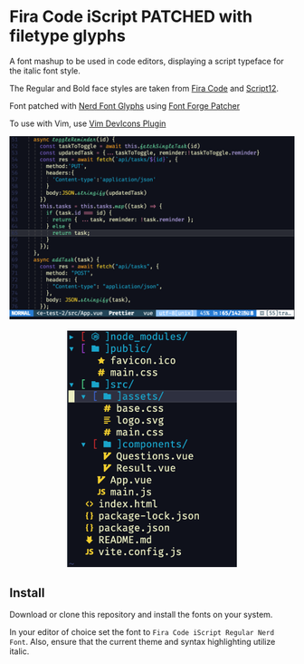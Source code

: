 # Fira Code iScript PATCHED with filetype glyphs

A font mashup to be used in code editors, displaying a script typeface for the italic font style.

The Regular and Bold face styles are taken from [Fira Code](https://github.com/tonsky/FiraCode) and [Script12](https://www.myfontsfree.com/134618/script12pitchbt.htm).

Font patched with [Nerd Font Glyphs](https://github.com/ryanoasis/nerd-fonts) using [Font Forge Patcher](https://github.com/ryanoasis/nerd-fonts#font-patcher)

To use with Vim, use [Vim DevIcons Plugin](https://github.com/ryanoasis/vim-devicons)

<div align="center">
      <img src="images/FiraCodeiScript-screenshot.png" width="600">
</br>

</br>
    <img src="images/glyphs.png" width="300">

</div>



## Install

Download or clone this repository and install the fonts on your system.

In your editor of choice set the font to `Fira Code iScript Regular Nerd Font`.  Also, ensure that the current theme and syntax highlighting utilize italic.
